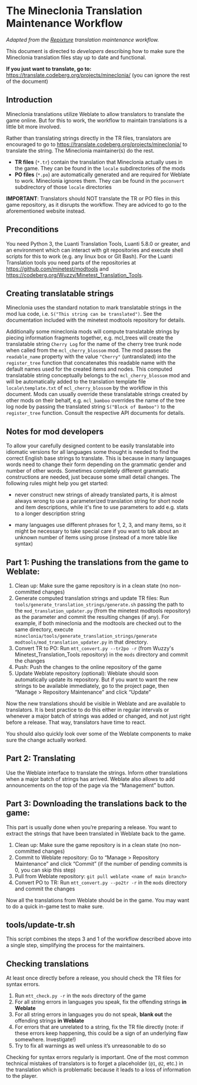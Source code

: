 # The Mineclonia Translation Maintenance Workflow

_Adapted from the [Repixture](https://codeberg.org/Wuzzy/Repixture) translation maintenance workflow._

This document is directed to *developers* describing how to make sure the Mineclonia translation files stay up to date and functional.

**If you just want to translate, go to:** <https://translate.codeberg.org/projects/mineclonia/> (you can ignore the rest of the document)

## Introduction

Mineclonia translations utilize Weblate to allow translators to translate the game online. But for this to work, the workflow to maintain translations is a little bit more involved.

Rather than translating strings directly in the TR files, translators are encouraged to go to <https://translate.codeberg.org/projects/mineclonia/> to translate the string. The Mineclonia maintainer(s) do the rest.

* **TR files** (`*.tr`) contain the translation that Mineclonia actually uses in the game. They can be found in the `locale` subdirectories of the mods
* **PO files** (`*.po`) are automatically generated and are required for Weblate to work. Mineclonia ignores them. They can be found in the `poconvert` subdirectory of those `locale` directories

**IMPORTANT**: Translators should NOT translate the TR or PO files in this game repository, as it disrupts the workflow. They are adviced to go to the aforementioned website instead.

## Preconditions

You need Python 3, the Luanti Translation Tools, Luanti 5.8.0 or greater, and an environment which can interact with git repositories and execute shell scripts for this to work (e.g. any linux box or Git Bash). For the Luanti Translation tools you need parts of the repositories at <https://github.com/minetest/modtools> and <https://codeberg.org/Wuzzy/Minetest_Translation_Tools>.

## Creating translatable strings

Mineclonia uses the standard notation to mark translatable strings in the mod lua code, i.e. `S("This string can be translated")`. See the documentation included with the minetest modtools repository for details.

Additionally some mineclonia mods will compute translatable strings by piecing information fragments together, e.g. mcl_trees will create the translatable string `Cherry Log` for the name of the cherry tree trunk node when called from the `mcl_cherry_blossom` mod. The mod passes the `readable_name` property with the value `"Cherry"` (untranslated) into the `register_tree` function that concatenates this readable name with the default names used for the created items and nodes. This computed translatable string conceptually belongs to the `mcl_cherry_blossom` mod and will be automatically added to the translation template file `locale\template.txt` of `mcl_cherry_blossom` by the workflow in this document. Mods can usually override these translatable strings created by other mods on their behalf, e.g. `mcl_bamboo` overrides the name of the tree log node by passing the translated string `S("Block of Bamboo")` to the `register_tree` function. Consult the respective API documents for details.

## Notes for mod developers

To allow your carefully designed content to be easily translatable into idiomatic versions for all languages some thought is needed to find the correct English base strings to translate. This is because in many languages words need to change their form depending on the grammatic gender and number of other words. Sometimes completely different grammatic constructions are needed, just because some small detail changes. The following rules might help you get started:

 - never construct new strings of already translated parts, it is almost always wrong to use a parameterized translation string for short node and item descriptions, while it's fine to use parameters to add e.g. stats to a longer description string

 - many languages use different phrases for 1, 2, 3, and many items, so it might be necessary to take special care if you want to talk about an unknown number of items using prose (instead of a more table like syntax)

## Part 1: Pushing the translations from the game to Weblate:

1. Clean up: Make sure the game repository is in a clean state (no non-committed changes)
2. Generate computed translation strings and update TR files: Run `tools/generate_translation_strings/generate.sh` passing the path to the `mod_translation_updater.py` (from the minetest modtools repository) as the parameter and commit the resulting changes (if any). For example, if both mineclonia and the modtools are checked out to the same directory, execute `mineclonia/tools/generate_translation_strings/generate modtools/mod_translation_updater.py` in that directory.
3. Convert TR to PO: Run `mtt_convert.py --tr2po -r` (from Wuzzy's Minetest_Translation_Tools repository) in the `mods` directory and commit the changes
4. Push: Push the changes to the online repository of the game
5. Update Weblate repository (optional): Weblate should soon automatically update its repository. But if you want to want the new strings to be available immediately, go to the project page, then “Manage > Repository Maintenance” and click “Update”

Now the new translations should be visible in Weblate and are available to translators. It is best practice to do this either in regular intervals or whenever a major batch of strings was added or changed, and not just right before a release. That way, translators have time to react.

You should also quickly look over some of the Weblate components to make sure the change actually worked.

## Part 2: Translating

Use the Weblate interface to translate the strings. Inform other translations when a major batch of strings has arrived. Weblate also allows to add announcements on the top of the page via the “Management” button.

## Part 3: Downloading the translations back to the game:

This part is usually done when you’re preparing a release. You want to extract the strings that have been translated in Weblate back to the game.

1. Clean up: Make sure the game repository is in a clean state (no non-committed changes)
2. Commit to Weblate repository: Go to “Manage > Repository Maintenance” and click “Commit” (if the number of pending commits is 0, you can skip this step)
3. Pull from Weblate repository: `git pull weblate <name of main branch>`
4. Convert PO to TR: Run `mtt_convert.py --po2tr -r` in the `mods` directory and commit the changes

Now all the translations from Weblate should be in the game. You may want to do a quick in-game test to make sure.

## tools/update-tr.sh

This script combines the steps 3 and 1 of the workflow described above into a single step, simplifying the process for the maintainers.

## Checking translations

At least once directly before a release, you should check the TR files for syntax errors.

1. Run `mtt_check.py -r` in the `mods` directory of the game
2. For all string errors in languages you speak, fix the offending strings **in Weblate**
3. For all string errors in languages you do not speak, **blank out** the offending strings **in Weblate**
4. For errors that are unrelated to a string, fix the TR file directly (note: if these errors keep happening, this could be a sign of an underlying flaw somewhere. Investigate!)
5. Try to fix all warnings as well unless it’s unreasonable to do so

Checking for syntax errors regularly is important. One of the most common technical mistakes of translators is to forget a placeholder (`@1`, `@2`, etc.) in the translation which is problematic because it leads to a loss of information to the player.
